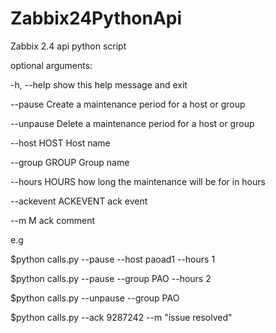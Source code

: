# Zabbix24PythonApi
Zabbix 2.4 api python script

optional arguments:

  -h, --help           show this help message and exit
  
  --pause              Create a maintenance period for a host or group
  
  --unpause            Delete a maintenance period for a host or group
  
  --host HOST          Host name
  
  --group GROUP        Group name
  
  --hours HOURS        how long the maintenance will be for in hours
  
  --ackevent ACKEVENT  ack event
  
  --m M                ack comment
  
  
  e.g
  
  $python calls.py --pause --host paoad1 --hours 1
  
  $python calls.py --pause --group PAO --hours 2
  
  $python calls.py --unpause --group PAO
  
  $python calls.py --ack 9287242 --m "issue resolved"

